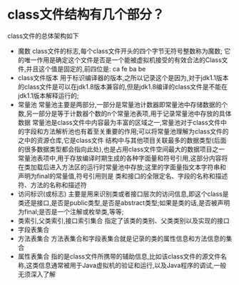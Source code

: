 # class文件结构有几个部分？
  class文件的总体架构如下
  - 魔数
    class文件的标志,每个class文件开头的四个字节无符号整数称为魔数;
    它的唯一作用是确定这个文件是否是一个能被虚拟机接受的有效合法的Class文件,并且这个值是固定的,前四位是: ca fe ba be
  - class文件版本
    用于标识编译器的版本,之所以记录这个是因为,对于jdk1.1版本的class文件是可以在jdk1.8版本兼容的,但是jdk1.8编译的class文件是不能在jdk1.1版本解释运行的;
  - 常量池
    常量池主要是两部分,一部分是常量池计数器即常量池中存储数据的个数,另一部分是等于计数器个数的n个常量池表项,用于记录常量池中存放的具体数据
    常量池是class文件中内容最为丰富的区域之一,常量池对于class文件中的字段和方法解析池也有着至关重要的作用;可以将常量池理解为class文件的之中的资源仓库,它是class文件
  结构中与其他项目关联最多的数据类型(后面的很多数据类型都会指向此处),也是占用class文件空间最大的数据项目之一
    常量池表项中,用于存放编译时期生成的各种字面量和符号引用,这部分内容将在类加载后进入方法区的运行时常量池中存放;这里的字面量指文本字符串和声明为final的常量值,符号引用则是
  类和接口的全限定名、字段的名称和描述符、方法的名称和描述符
  - 访问标识(或标志)
    主要是用来识别类或者接口层次的访问信息,即这个class是类还是接口,是否是public类型,是否是abstract类型;如果是类的话,是否被声明为final;是否是一个注解或枚举类,等等;
  - 类索引,父类索引,接口索引集合
    指定了该类的类别、父类类别以及实现的接口
  - 字段表集合
  - 方法表集合
    方法表集合和字段表集合就是记录的类的属性信息和方法信息的集合
  - 属性表集合
    指的是class文件所携带的辅助信息,比如该class文件的源文件名称,这类信息通常被用于Java虚拟机的验证和运行,以及Java程序的调试,一般无须深入了解